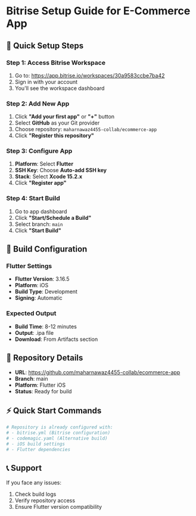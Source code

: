 # Bitrise Setup Guide for E-Commerce App

## 🚀 Quick Setup Steps

### Step 1: Access Bitrise Workspace
1. Go to: https://app.bitrise.io/workspaces/30a9583ccbe7ba42
2. Sign in with your account
3. You'll see the workspace dashboard

### Step 2: Add New App
1. Click **"Add your first app"** or **"+"** button
2. Select **GitHub** as your Git provider
3. Choose repository: `maharnawaz4455-collab/ecommerce-app`
4. Click **"Register this repository"**

### Step 3: Configure App
1. **Platform**: Select **Flutter**
2. **SSH Key**: Choose **Auto-add SSH key**
3. **Stack**: Select **Xcode 15.2.x**
4. Click **"Register app"**

### Step 4: Start Build
1. Go to app dashboard
2. Click **"Start/Schedule a Build"**
3. Select branch: `main`
4. Click **"Start Build"**

## 📱 Build Configuration

### Flutter Settings
- **Flutter Version**: 3.16.5
- **Platform**: iOS
- **Build Type**: Development
- **Signing**: Automatic

### Expected Output
- **Build Time**: 8-12 minutes
- **Output**: .ipa file
- **Download**: From Artifacts section

## 🎯 Repository Details
- **URL**: https://github.com/maharnawaz4455-collab/ecommerce-app
- **Branch**: main
- **Platform**: Flutter iOS
- **Status**: Ready for build

## ⚡ Quick Start Commands
```bash
# Repository is already configured with:
# - bitrise.yml (Bitrise configuration)
# - codemagic.yaml (Alternative build)
# - iOS build settings
# - Flutter dependencies
```

## 📞 Support
If you face any issues:
1. Check build logs
2. Verify repository access
3. Ensure Flutter version compatibility
